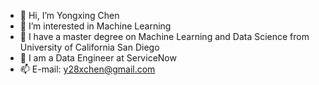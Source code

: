- 👋 Hi, I’m Yongxing Chen
- 👀 I’m interested in Machine Learning
- 🌱 I have a master degree on Machine Learning and Data Science from University of California San Diego
- 💞️ I am a Data Engineer at ServiceNow
- 📫 E-mail: y28xchen@gmail.com

<!---
Yongxing-Chen/Yongxing-Chen is a ✨ special ✨ repository because its `README.md` (this file) appears on your GitHub profile.
You can click the Preview link to take a look at your changes.
--->
